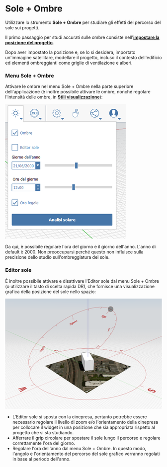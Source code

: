 # Sole + Ombre

Utilizzare lo strumento **Sole + Ombre** per studiare gli effetti del percorso del sole sui progetti.

Il primo passaggio per studi accurati sulle ombre consiste nell'[**impostare la posizione del progetto**](setting-location.md).

Dopo aver impostato la posizione e, se lo si desidera, importato un'immagine satellitare, modellare il progetto, incluso il contesto dell'edificio ed elementi ombreggianti come griglie di ventilazione e alberi.

### Menu Sole + Ombre

Attivare le ombre nel menu Sole + Ombre nella parte superiore dell'applicazione \(è inoltre possibile attivare le ombre, nonché regolare l'intensità delle ombre, in [**Stili visualizzazione**](../formit-introduction/tool-bars.md)\):

![](../.gitbook/assets/sun-+-shadows.PNG)

Da qui, è possibile regolare l'ora del giorno e il giorno dell'anno. L'anno di default è 2000. Non preoccuparsi perché questo non influisce sulla precisione dello studio sull'ombreggiatura del sole.

### Editor sole

È inoltre possibile attivare e disattivare l'Editor sole dal menu Sole + Ombre \(o utilizzare il tasto di scelta rapida DR\), che fornisce una visualizzazione grafica della posizione del sole nello spazio:

![](../.gitbook/assets/sun-editor.PNG)

* L'Editor sole si sposta con la cinepresa, pertanto potrebbe essere necessario regolare il livello di zoom e/o l'orientamento della cinepresa per collocare il widget in una posizione che sia appropriata rispetto al progetto che si sta studiando.
* Afferrare il grip circolare per spostare il sole lungo il percorso e regolare correttamente l'ora del giorno.
* Regolare l'ora dell'anno dal menu Sole + Ombre. In questo modo, l'angolo e l'orientamento del percorso del sole grafico verranno regolati in base al periodo dell'anno.



